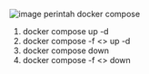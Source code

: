 ![image](https://github.com/wahyurhy/belajar-docker/assets/55066990/da8c6919-ed04-4eed-a3db-cfb4d7f740a6)
perintah docker compose
1. docker compose up -d
2. docker compose -f <<nama-file>> up -d
3. docker compose down
4. docker compose -f <<nama-file>> down
